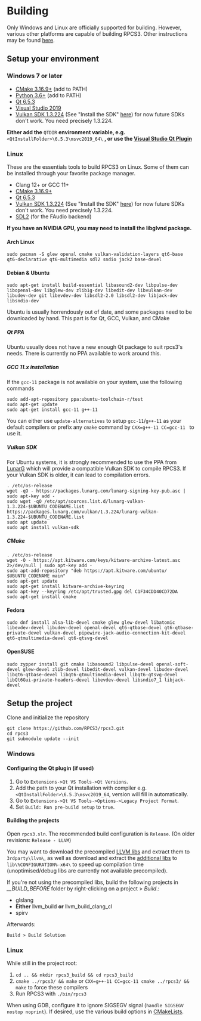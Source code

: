 # Building

Only Windows and Linux are officially supported for building. However, various other platforms are capable of building RPCS3.
Other instructions may be found [here](https://wiki.rpcs3.net/index.php?title=Building).

## Setup your environment

### Windows 7 or later

* [CMake 3.16.9+](https://www.cmake.org/download/) (add to PATH)
* [Python 3.6+](https://www.python.org/downloads/) (add to PATH)
* [Qt 6.5.3](https://www.qt.io/download-qt-installer)
* [Visual Studio 2019](https://visualstudio.microsoft.com/thank-you-downloading-visual-studio/?sku=Community)
* [Vulkan SDK 1.3.224](https://vulkan.lunarg.com/sdk/home) (See "Install the SDK" [here](https://vulkan.lunarg.com/doc/sdk/latest/windows/getting_started.html)) for now future SDKs don't work. You need precisely 1.3.224.

**Either add the** `QTDIR` **environment variable, e.g.** `<QtInstallFolder>\6.5.3\msvc2019_64\` **, or use the [Visual Studio Qt Plugin](https://marketplace.visualstudio.com/items?itemName=TheQtCompany.QtVisualStudioTools2019)**

### Linux

These are the essentials tools to build RPCS3 on Linux. Some of them can be installed through your favorite package manager.

* Clang 12+ or GCC 11+
* [CMake 3.16.9+](https://www.cmake.org/download/)
* [Qt 6.5.3](https://www.qt.io/download-qt-installer)
* [Vulkan SDK 1.3.224](https://vulkan.lunarg.com/sdk/home) (See "Install the SDK" [here](https://vulkan.lunarg.com/doc/sdk/latest/linux/getting_started.html)) for now future SDKs don't work. You need precisely 1.3.224.
* [SDL2](https://github.com/libsdl-org/SDL/releases) (for the FAudio backend)

**If you have an NVIDIA GPU, you may need to install the libglvnd package.**

#### Arch Linux

    sudo pacman -S glew openal cmake vulkan-validation-layers qt6-base qt6-declarative qt6-multimedia sdl2 sndio jack2 base-devel

#### Debian & Ubuntu

    sudo apt-get install build-essential libasound2-dev libpulse-dev libopenal-dev libglew-dev zlib1g-dev libedit-dev libvulkan-dev libudev-dev git libevdev-dev libsdl2-2.0 libsdl2-dev libjack-dev libsndio-dev

Ubuntu is usually horrendously out of date, and some packages need to be downloaded by hand. This part is for Qt, GCC, Vulkan, and CMake
##### Qt PPA

Ubuntu usually does not have a new enough Qt package to suit rpcs3's needs. There is currently no PPA available to work around this.

##### GCC 11.x installation

If the `gcc-11` package is not available on your system, use the following commands
```
sudo add-apt-repository ppa:ubuntu-toolchain-r/test
sudo apt-get update
sudo apt-get install gcc-11 g++-11
```

You can either use `update-alternatives` to setup `gcc-11`/`g++-11` as your default compilers or prefix any `cmake` command by `CXX=g++-11 CC=gcc-11 ` to use it.

##### Vulkan SDK

For Ubuntu systems, it is strongly recommended to use the PPA from [LunarG](https://packages.lunarg.com/) which will provide a compatible Vulkan SDK to compile RPCS3. If your Vulkan SDK is older, it can lead to compilation errors.
```
. /etc/os-release
wget -qO - https://packages.lunarg.com/lunarg-signing-key-pub.asc | sudo apt-key add -
sudo wget -qO /etc/apt/sources.list.d/lunarg-vulkan-1.3.224-$UBUNTU_CODENAME.list https://packages.lunarg.com/vulkan/1.3.224/lunarg-vulkan-1.3.224-$UBUNTU_CODENAME.list
sudo apt update
sudo apt install vulkan-sdk
```

##### CMake
```
. /etc/os-release
wget -O - https://apt.kitware.com/keys/kitware-archive-latest.asc 2>/dev/null | sudo apt-key add -
sudo apt-add-repository "deb https://apt.kitware.com/ubuntu/ $UBUNTU_CODENAME main"
sudo apt-get update
sudo apt-get install kitware-archive-keyring
sudo apt-key --keyring /etc/apt/trusted.gpg del C1F34CDD40CD72DA
sudo apt-get install cmake
```

#### Fedora

    sudo dnf install alsa-lib-devel cmake glew glew-devel libatomic libevdev-devel libudev-devel openal-devel qt6-qtbase-devel qt6-qtbase-private-devel vulkan-devel pipewire-jack-audio-connection-kit-devel qt6-qtmultimedia-devel qt6-qtsvg-devel

#### OpenSUSE

    sudo zypper install git cmake libasound2 libpulse-devel openal-soft-devel glew-devel zlib-devel libedit-devel vulkan-devel libudev-devel libqt6-qtbase-devel libqt6-qtmultimedia-devel libqt6-qtsvg-devel libQt6Gui-private-headers-devel libevdev-devel libsndio7_1 libjack-devel

## Setup the project

Clone and initialize the repository

```
git clone https://github.com/RPCS3/rpcs3.git
cd rpcs3
git submodule update --init
```

### Windows

#### Configuring the Qt plugin (if used)

1) Go to `Extensions->Qt VS Tools->Qt Versions`.
2) Add the path to your Qt installation with compiler e.g. `<QtInstallFolder>\6.5.3\msvc2019_64`, version will fill in automatically.
3) Go to `Extensions->Qt VS Tools->Options->Legacy Project Format`.
4) Set `Build: Run pre-build setup` to `true`.

#### Building the projects

Open `rpcs3.sln`. The recommended build configuration is `Release`. (On older revisions: `Release - LLVM`)

You may want to download the precompiled [LLVM libs](https://github.com/RPCS3/llvm-mirror/releases/download/custom-build-win-16.0.1/llvmlibs_mt.7z) and extract them to `3rdparty\llvm\`, as well as download and extract the [additional libs](https://github.com/RPCS3/glslang/releases/download/custom-build-win/glslanglibs_mt.7z) to `lib\%CONFIGURATION%-x64\` to speed up compilation time (unoptimised/debug libs are currently not available precompiled).

If you're not using the precompiled libs, build the following projects in *__BUILD_BEFORE* folder by right-clicking on a project > *Build*.:
* glslang
* **Either** llvm_build **or** llvm_build_clang_cl
* spirv

Afterwards:

`Build > Build Solution`

### Linux

While still in the project root:

1) `cd .. && mkdir rpcs3_build && cd rpcs3_build`
2) `cmake ../rpcs3/ && make` or `CXX=g++-11 CC=gcc-11 cmake ../rpcs3/ && make` to force these compilers
3) Run RPCS3 with `./bin/rpcs3`

When using GDB, configure it to ignore SIGSEGV signal (`handle SIGSEGV nostop noprint`).
If desired, use the various build options in [CMakeLists](https://github.com/RPCS3/rpcs3/blob/master/CMakeLists.txt).

